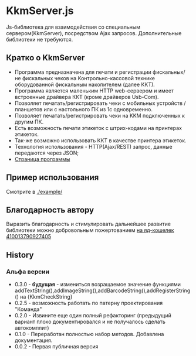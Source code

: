 # KkmServer.js

Js-библиотека для взаимодействия со специальным сервером(KkmServer), посредством
Ajax запросов. Дополнительные библиотеки не требуются.
 
## Кратко о KkmServer
 
- Программа предназначена для печати и регистрации фискальных/не фискальных чеков на Контрольно-кассовой технике оборудованной фискальным накопителем (далее ККТ).
- Программа является маленьким HTTP web-сервером и имеет встроенные драйвера ККТ (кроме драйверов Usb-Com).
- Позволяет печатать/регистрировать чеки с мобильных устройств / планшетов или с настольного ПК из 1с одновременно.
- Позволяет печатать/регистрировать чеки на KKM подключенных к другим ПК.
- Есть возможность печати этикеток с штрих-кодами на принтерах этикеток.
- Так-же возможно использовать ККТ в качестве принтера этикеток.
- Технология использования - HTTP(Ajax/REST) запрос, данные передаются через JSON;
- [Страница программы](https://kkmserver.ru/KkmServer)
 
## Пример использования

Смотрите в [./example/](../example/)

## Благодарность автору 

Выразить благодарность и стимулировать дальнейшее развитие библиотеки можно добровольным пожертованием
[на яд-кошелек 410013790927405](https://money.yandex.ru/to/410013790927405) 

## History

### Альфа версии
- 0.3.0 - **будущая** - измениться возращаемое значение функциями addTextString(),addImageString(),addBarcodeString(),addRegisterString() на {KkmCheckString}
- 0.2.5 - возможность работать по патерну проектирования "Команда" 
- 0.2.0 - Извините еще один полный рефакторинг (предыдущий вариант плохо документировался и не получалось сделать автокомплит)   
- 0.1.0 - Переработан полностью набор методов. Добавлена документация.   
- 0.0.2 - Первая публичная версия 

